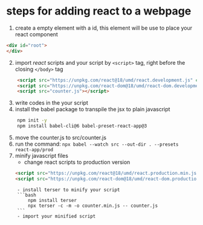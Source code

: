 # steps for adding react to a webpage
1. create a empty element with a id, this element will be use to place your react component
```html
<div id="root">
</div>
```
2. import *react* scripts and your script by `<script>` tag, right before the closing `</body>` tag
```html
    <script src="https://unpkg.com/react@18/umd/react.development.js" crossorigin></script>
    <script src="https://unpkg.com/react-dom@18/umd/react-dom.development.js" crossorigin></script>
    <script src="counter.js"></script>
```
3. write codes in the your script
4. install the babel package to transpile the jsx to plain javascript
```bash
    npm init -y
    npm install babel-cli@6 babel-preset-react-app@3
```
5. move the counter.js to src/counter.js
6. run the command: `npx babel --watch src --out-dir . --presets react-app/prod`
7. minify javascript files
    - change react scripts to production version
    ```html
    <script src="https://unpkg.com/react@18/umd/react.production.min.js" crossorigin></script>
    <script src="https://unpkg.com/react-dom@18/umd/react-dom.production.min.js" crossorigin></script>
```
    - install terser to minify your script
    ```bash
        npm install terser
        npx terser -c -m -o counter.min.js -- counter.js
    ```
    - import your minified script